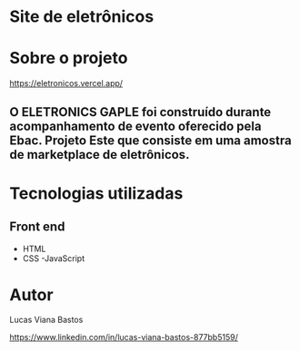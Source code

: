 # Site de eletrônicos

# Sobre o projeto

https://eletronicos.vercel.app/

## O ELETRONICS GAPLE foi construído durante acompanhamento de evento oferecido pela Ebac. Projeto Este que consiste em uma amostra de marketplace de eletrônicos.

# Tecnologias utilizadas

## Front end
- HTML
- CSS
-JavaScript

# Autor

Lucas Viana Bastos

https://www.linkedin.com/in/lucas-viana-bastos-877bb5159/


